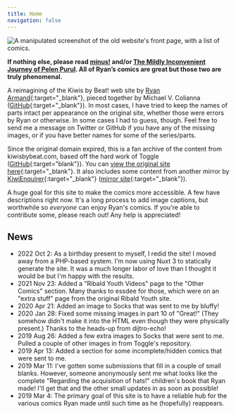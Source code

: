 ```yaml
---
title: Home
navigation: false
---
```


![A manipulated screenshot of the old website's front page, with a list of comics.](images/website.jpg)

**If nothing else, please read [minus!](/minus) and/or [The Mildly Inconvenient Journey of Pelen Purul](/pelen-purul). All of Ryan’s comics are great but those two are truly phenomenal.**

A reimagining of the Kiwis by Beat! web site by [Ryan Armand](https://en.wikipedia.org/wiki/Ryan_Armand){:target="_blank"}, pieced together by Michael V. Colianna ([GitHub](https://github.com/michaelvcolianna){:target="_blank"}). In most cases, I have tried to keep the names of parts intact per appearance on the original site, whether those were errors by Ryan or otherwise. In some cases I had to guess, though. Feel free to send me a message on Twitter or GitHub if you have any of the missing images, or if you have better names for some of the series/parts.

Since the original domain expired, this is a fan archive of the content from kiwisbybeat.com, based off the hard work of Toggle ([GitHub](https://github.com/tgle/kiwisbybeat-archive){:target="blank"}). You can [view the original site here](https://kiwisbybeat.netlify.com){:target="_blank"}. It also includes some content from another mirror by [KiwiEnquirer](https://en.wikipedia.org/wiki/User:KiwiEnquirer){:target="_blank"} ([mirror site](http://www.kiwisbymirror.rf.gd){:target="_blank"}).

A huge goal for this site to make the comics more accessible. A few have descriptions right now. It's a long process to add image captions, but worthwhile so *everyone* can enjoy Ryan's comics. If you're able to contribute some, please reach out! Any help is appreciated!

## News

- 2022 Oct 2: As a birthday present to myself, I redid the site! I moved away from a PHP-based system. I'm now using Nuxt 3 to statically generate the site. It was a much longer labor of love than I thought it would be but I'm happy with the results.
- 2021 Nov 23: Added a "Ribald Youth Videos" page to the "Other Comics" section. Many thanks to essdee for those, which were on an "extra stuff" page from the original Ribald Youth site.
- 2020 Apr 21: Added an image to Socks that was sent to me by bluffy!
- 2020 Jan 28: Fixed some missing images in part 10 of "Great!" (They somehow didn't make it into the HTML even though they were physically present.) Thanks to the heads-up from dijtro-echo!
- 2019 Aug 26: Added a few extra images to Socks that were sent to me. Pulled a couple of other images in from Toggle's repository.
- 2019 Apr 13: Added a section for some incomplete/hidden comics that were sent to me.
- 2019 Mar 11: I've gotten some submissions that fill in a couple of small blanks. However, someone anonymously sent me what looks like the complete "Regarding the acquisition of hats!" children's book that Ryan made! I'll get that and the other small updates in as soon as possible!
- 2019 Mar 4: The primary goal of this site is to have a reliable hub for the various comics Ryan made until such time as he (hopefully) reappears.